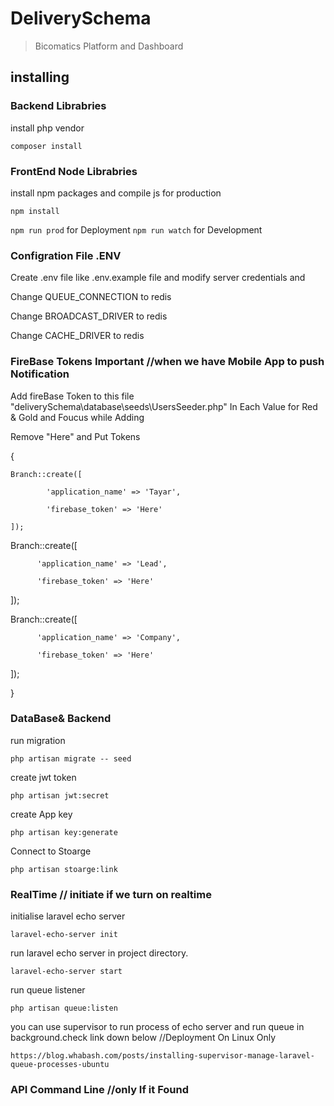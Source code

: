 # DeliverySchema
> Bicomatics Platform and Dashboard

## installing

### Backend Librabries

install php vendor

`composer install`

### FrontEnd Node Librabries

install npm packages and compile js for production

`npm install`

`npm run prod` for Deployment 
`npm run watch` for Development 

### Configration File .ENV

Create .env file like .env.example file and modify server credentials and

Change QUEUE_CONNECTION to redis

Change BROADCAST_DRIVER to redis

Change CACHE_DRIVER to redis

### FireBase Tokens Important  //when we have Mobile App to push Notification

Add fireBase Token to this file 
"deliverySchema\database\seeds\UsersSeeder.php"
In Each Value for Red & Gold and Foucus while Adding

Remove "Here" and Put Tokens

{

    Branch::create([

            'application_name' => 'Tayar',

            'firebase_token' => 'Here'

    ]);

   Branch::create([

          'application_name' => 'Lead',

          'firebase_token' => 'Here'

   ]);
   
   Branch::create([

          'application_name' => 'Company',

          'firebase_token' => 'Here'

   ]);

}

### DataBase& Backend

run migration

`php artisan migrate -- seed`

create jwt token

`php artisan jwt:secret`

create App key

`php artisan key:generate`

Connect to Stoarge

`php artisan stoarge:link`

### RealTime // initiate if we turn on realtime

initialise laravel echo server

`laravel-echo-server init`

run laravel echo server in project directory.

`laravel-echo-server start`

run queue listener

`php artisan queue:listen`

you can use supervisor to run process of echo server and run queue in background.check link down below //Deployment On Linux Only 

`https://blog.whabash.com/posts/installing-supervisor-manage-laravel-queue-processes-ubuntu`

### API Command Line //only If it Found  
